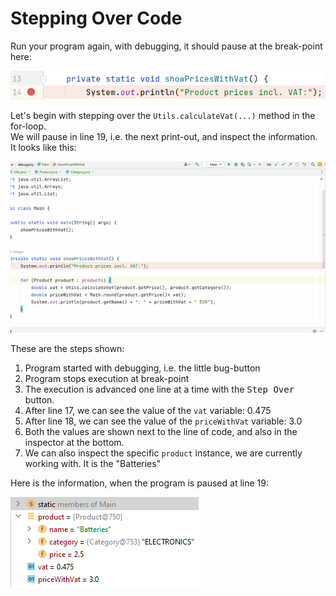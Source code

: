 ﻿# Stepping Over Code

Run your program again, with debugging, it should pause at the break-point here:

![](Line14breakpoint.png)

Let's begin with stepping over the `Utils.calculateVat(...)` method in the for-loop.\
We will pause in line 19, i.e. the next print-out, and inspect the information.\
It looks like this:

![](StepOverCode.gif)

These are the steps shown:

1) Program started with debugging, i.e. the little bug-button
2) Program stops execution at break-point
3) The execution is advanced one line at a time with the <kbd>Step Over</kbd> button.
4) After line 17, we can see the value of the `vat` variable: 0.475
5) After line 18, we can see the value of the `priceWithVat` variable: 3.0
6) Both the values are shown next to the line of code, and also in the inspector at the bottom.
7) We can also inspect the specific `product` instance, we are currently working with. It is the "Batteries"

Here is the information, when the program is paused at line 19:

![](InfoAtLine19.png)

